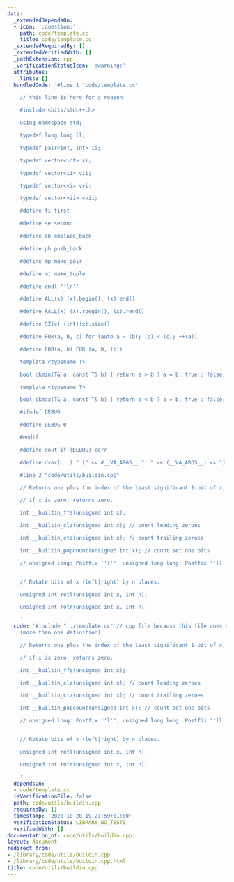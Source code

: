 ```yaml
---
data:
  _extendedDependsOn:
  - icon: ':question:'
    path: code/template.cc
    title: code/template.cc
  _extendedRequiredBy: []
  _extendedVerifiedWith: []
  _pathExtension: cpp
  _verificationStatusIcon: ':warning:'
  attributes:
    links: []
  bundledCode: '#line 1 "code/template.cc"

    // this line is here for a reason

    #include <bits/stdc++.h>

    using namespace std;

    typedef long long ll;

    typedef pair<int, int> ii;

    typedef vector<int> vi;

    typedef vector<ii> vii;

    typedef vector<vi> vvi;

    typedef vector<vii> vvii;

    #define fi first

    #define se second

    #define eb emplace_back

    #define pb push_back

    #define mp make_pair

    #define mt make_tuple

    #define endl ''\n''

    #define ALL(x) (x).begin(), (x).end()

    #define RALL(x) (x).rbegin(), (x).rend()

    #define SZ(x) (int)(x).size()

    #define FOR(a, b, c) for (auto a = (b); (a) < (c); ++(a))

    #define F0R(a, b) FOR (a, 0, (b))

    template <typename T>

    bool ckmin(T& a, const T& b) { return a > b ? a = b, true : false; }

    template <typename T>

    bool ckmax(T& a, const T& b) { return a < b ? a = b, true : false; }

    #ifndef DEBUG

    #define DEBUG 0

    #endif

    #define dout if (DEBUG) cerr

    #define dvar(...) " [" << #__VA_ARGS__ ": " << (__VA_ARGS__) << "] "

    #line 2 "code/utils/buildin.cpp"

    // Returns one plus the index of the least significant 1-bit of x, or

    // if x is zero, returns zero.

    int __builtin_ffs(unsigned int x);

    int __builtin_clz(unsigned int x); // count leading zeroes

    int __builtin_ctz(unsigned int x); // count trailing zeroes

    int __builtin_popcount(unsigned int x); // count set one bits

    // unsigned long: Postfix ''l'', unsigned long long: Postfix ''ll''


    // Rotate bits of x (left|right) by n places.

    unsigned int rotl(unsigned int x, int n);

    unsigned int rotr(unsigned int x, int n);

    '
  code: '#include "../template.cc" // cpp file because this file does not compile
    (more than one definition)

    // Returns one plus the index of the least significant 1-bit of x, or

    // if x is zero, returns zero.

    int __builtin_ffs(unsigned int x);

    int __builtin_clz(unsigned int x); // count leading zeroes

    int __builtin_ctz(unsigned int x); // count trailing zeroes

    int __builtin_popcount(unsigned int x); // count set one bits

    // unsigned long: Postfix ''l'', unsigned long long: Postfix ''ll''


    // Rotate bits of x (left|right) by n places.

    unsigned int rotl(unsigned int x, int n);

    unsigned int rotr(unsigned int x, int n);

    '
  dependsOn:
  - code/template.cc
  isVerificationFile: false
  path: code/utils/buildin.cpp
  requiredBy: []
  timestamp: '2020-10-28 19:21:59+01:00'
  verificationStatus: LIBRARY_NO_TESTS
  verifiedWith: []
documentation_of: code/utils/buildin.cpp
layout: document
redirect_from:
- /library/code/utils/buildin.cpp
- /library/code/utils/buildin.cpp.html
title: code/utils/buildin.cpp
---
```

